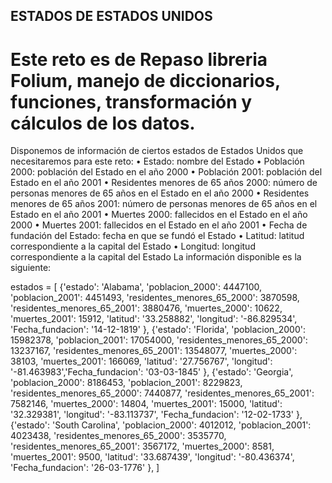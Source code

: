 


## ESTADOS DE ESTADOS UNIDOS 

# Este reto es de Repaso libreria Folium, manejo de diccionarios, funciones, transformación y cálculos de los datos.

Disponemos de información de ciertos estados de Estados Unidos que necesitaremos para este reto: 
• Estado: nombre del Estado 
• Población 2000: población del Estado en el año 2000 
• Población 2001: población del Estado en el año 2001 
• Residentes menores de 65 años 2000: número de personas menores de 65 años en el Estado en el año 2000 
• Residentes menores de 65 años 2001: número de personas menores de 65 años en el Estado en el año 2001 
• Muertes 2000: fallecidos en el Estado en el año 2000 
• Muertes 2001: fallecidos en el Estado en el año 2001 
• Fecha de fundación del Estado: fecha en que se fundó el Estado 
• Latitud: latitud correspondiente a la capital del Estado • Longitud: longitud correspondiente a la capital del Estado La información disponible es la siguiente: 

estados = [
    {'estado': 'Alabama', 'poblacion_2000': 4447100, 'poblacion_2001': 4451493, 'residentes_menores_65_2000': 3870598, 'residentes_menores_65_2001': 3880476, 'muertes_2000': 10622, 'muertes_2001': 15912, 'latitud': '33.258882', 'longitud': '-86.829534', 'Fecha_fundacion': '14-12-1819' },
    {'estado': 'Florida', 'poblacion_2000': 15982378, 'poblacion_2001': 17054000, 'residentes_menores_65_2000': 13237167, 'residentes_menores_65_2001': 13548077, 'muertes_2000': 38103, 'muertes_2001': 166069, 'latitud': '27.756767', 'longitud': '-81.463983','Fecha_fundacion': '03-03-1845' },
    {'estado': 'Georgia', 'poblacion_2000': 8186453, 'poblacion_2001': 8229823, 'residentes_menores_65_2000': 7440877, 'residentes_menores_65_2001': 7582146, 'muertes_2000': 14804, 'muertes_2001': 15000, 'latitud': '32.329381', 'longitud': '-83.113737', 'Fecha_fundacion': '12-02-1733' },
    {'estado': 'South Carolina', 'poblacion_2000': 4012012, 'poblacion_2001': 4023438, 'residentes_menores_65_2000': 3535770, 'residentes_menores_65_2001': 3567172, 'muertes_2000': 8581, 'muertes_2001': 9500, 'latitud': '33.687439', 'longitud': '-80.436374', 'Fecha_fundacion': '26-03-1776'  },
]